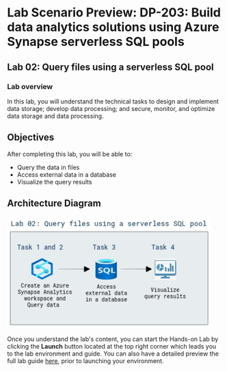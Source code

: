 # Lab Scenario Preview: DP-203: Build data analytics solutions using Azure Synapse serverless SQL pools

## Lab 02: Query files using a serverless SQL pool

### Lab overview

In this lab, you will understand the technical tasks to design and implement data storage; develop data processing; and secure, monitor, and optimize data storage and data processing.

## Objectives
  
After completing this lab, you will be able to:

- Query the data in files
- Access external data in a database
- Visualize the query results

## Architecture Diagram

   ![Azure portal with a cloud shell pane](./media/lab2.png)

Once you understand the lab's content, you can start the Hands-on Lab by clicking the **Launch** button located at the top right corner which leads you to the lab environment and guide. You can also have a detailed preview the full lab guide [here](https://experience.cloudlabs.ai/#/labguidepreview/d79f885e-ec9c-4de9-a0b2-15423b9750cb), prior to launching your environment.
